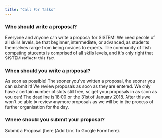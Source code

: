 ```yaml
---
title: "Call For Talks"
---
```


### Who should write a proposal?

Everyone and anyone can write a proposal for SISTEM! We need people of all
skills levels, be that beginner, intermediate, or advanced, as students
themselves range from being novices to experts. The community of Irish computing
students is comprised of all skills levels, and it's only right that SISTEM
reflects this fact.

### When should you write a proposal?

As soon as possible! The sooner you've written a proposal, the sooner you can
submit it! We review proposals as soon as they are entered. We only have a
certain number of slots still free, so get your proposals in as soon as you can!
The deadline is 18:00 on the 31st of January 2018. After this we won't be able
to review anymore proposals as we will be in the process of further organisation
for the day.

### Where should you submit your proposal?

Submit a Proposal [here](Add Link To Google Form here).
